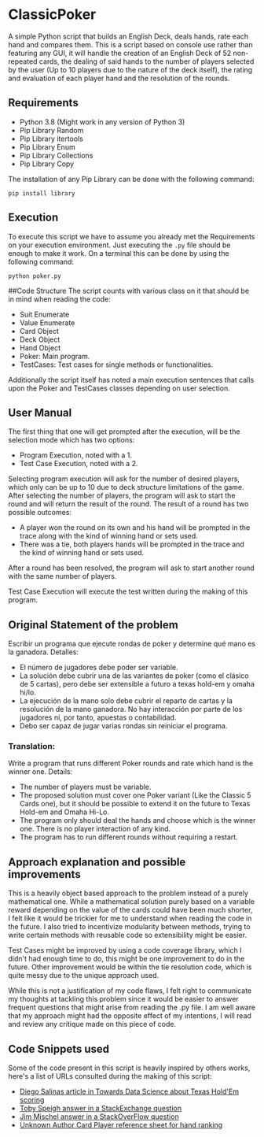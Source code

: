 # ClassicPoker
A simple Python script that builds an English Deck, deals hands, rate each hand and compares them. This is a script based on console use rather than featuring any GUI,
it will handle the creation of an English Deck of 52 non-repeated cards, the dealing of said hands to the number of players selected by the user (Up to 10 players due to
the nature of the deck itself), the rating and evaluation of each player hand and the resolution of the rounds.

## Requirements
- Python 3.8 (Might work in any version of Python 3)
- Pip Library Random
- Pip Library itertools
- Pip Library Enum
- Pip Library Collections
- Pip Library Copy

The installation of any Pip Library can be done with the following command:

```console
pip install library
```
## Execution
To execute this script we have to assume you already met the Requirements on your execution environment. Just executing the ``.py`` file should be enough to make it work.
On a terminal this can be done by using the following command:

```console
python poker.py
```
##Code Structure
The script counts with various class on it that should be in mind when reading the code:

- Suit Enumerate
- Value Enumerate
- Card Object
- Deck Object
- Hand Object
- Poker: Main program.
- TestCases: Test cases for single methods or functionalities.

Additionally the script itself has noted a main execution sentences that calls upon the Poker and TestCases classes depending on user selection.

## User Manual
The first thing that one will get prompted after the execution, will be the selection mode which has two options:
- Program Execution, noted with a 1.
- Test Case Execution, noted with a 2.

Selecting program execution will ask for the number of desired players, which only can be up to 10 due to deck structure limitations of the game.
After selecting the number of players, the program will ask to start the round and will return the result of the round.
The result of a round has two possible outcomes:
- A player won the round on its own and his hand will be prompted in the trace along with the kind of winning hand or sets used.
- There was a tie, both players hands will be prompted in the trace and the kind of winning hand or sets used.

After a round has been resolved, the program will ask to start another round with the same number of players.

Test Case Execution will execute the test written during the making of this program.

## Original Statement of the problem
Escribir un programa que ejecute rondas de poker y determine qué mano es la ganadora. Detalles:
 - El número de jugadores debe poder ser variable.
- La solución debe cubrir una de las variantes de poker (como el clásico de 5 cartas), pero debe ser extensible a futuro a texas hold-em y omaha hi/lo.
- La ejecución de la mano solo debe cubrir el reparto de cartas y la resolución de la mano ganadora. No hay interacción por parte de los jugadores ni, por tanto, apuestas o contabilidad.
- Debo ser capaz de jugar varias rondas sin reiniciar el programa.

### Translation:
Write a program that runs different Poker rounds and rate which hand is the winner one. Details:
- The number of players must be variable.
- The proposed solution must cover one Poker variant (Like the Classic 5 Cards one), but it should be possible to extend it on the future to Texas Hold-em and Omaha Hi-Lo.
- The program only should deal the hands and choose which is the winner one. There is no player interaction of any kind.
- The program has to run different rounds without requiring a restart.

## Approach explanation and possible improvements
This is a heavily object based approach to the problem instead of a purely mathematical one. While a mathematical solution purely based on a variable reward depending on
the value of the cards could have been much shorter, I felt like it would be trickier for me to understand when reading the code in the future. I also tried to incentivize 
modularity between methods, trying to write certain methods with reusable code so extensibility might be easier.

Test Cases might be improved by using a code coverage library, which I didn't had enough time to do, this might be one improvement to do in the future. Other improvement would be within the tie resolution code, which is quite messy due to the unique approach used.

While this is not a justification of my code flaws, I felt right to communicate my thoughts at tackling this problem since it would be easier to answer frequent questions that
might arise from reading the .py file. I am well aware that my approach might had the opposite effect of my intentions, I will read and review any critique made on this piece of
code.

## Code Snippets used
Some of the code present in this script is heavily inspired by others works, here's a list of URLs consulted during the making of this script:

- [Diego Salinas article in Towards Data Science about Texas Hold'Em scoring](https://towardsdatascience.com/poker-with-python-how-to-score-all-hands-in-texas-holdem-6fd750ef73d)
- [Toby Speigh answer in a StackExchange question](https://codereview.stackexchange.com/questions/128702/poker-hands-in-python)
- [Jim Mischel answer in a StackOverFlow question](https://stackoverflow.com/questions/42380183/algorithm-to-give-a-value-to-a-5-card-poker-hand)
- [Unknown Author Card Player reference sheet for hand ranking](https://www.cardplayer.com/rules-of-poker/hand-rankings)

